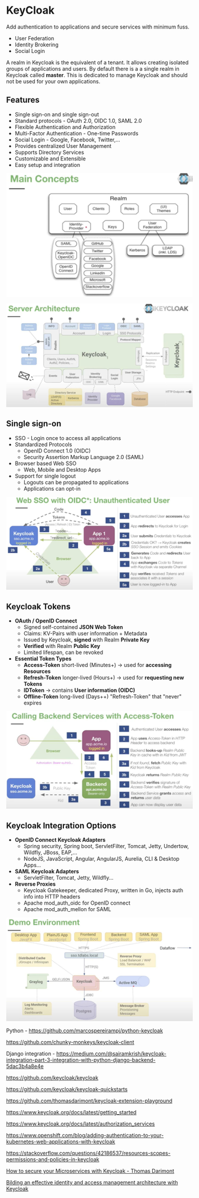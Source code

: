 # KeyCloak

Add authentication to applications and secure services with minimum fuss.

- User Federation
- Identity Brokering
- Social Login

A realm in Keycloak is the equivalent of a tenant. It allows creating isolated groups of applications and users. By default there is a a single realm in Keycloak called **master**. This is dedicated to manage Keycloak and should not be used for your own applications.

## Features

- Single sign-on and single sign-out
- Standard protocols - OAuth 2.0, OIDC 1.0, SAML 2.0
- Flexible Authentication and Authorization
- Multi-Factor Authentication - One-time Passwords
- Social Login - Google, Facebook, Twitter,...
- Provides centralized User Management
- Supports Directory Services
- Customizable and Extensible
- Easy setup and integration

![image](../../media/DevOps-Others-KeyCloak-image1.jpg)

![image](../../media/DevOps-Others-KeyCloak-image2.jpg)

## Single sign-on

- SSO - Login once to access all applications
- Standardized Protocols
    - OpenID Connect 1.0 (OIDC)
    - Security Assertion Markup Language 2.0 (SAML)
- Browser based Web SSO
    - Web, Mobile and Desktop Apps
- Support for single logout
    - Logouts can be propagated to applications
    - Applications can opt-in

![image](../../media/DevOps-Others-KeyCloak-image3.jpg)

## Keycloak Tokens

- **OAuth / OpenID Connect**
    - Signed self-contained **JSON Web Token**
    - Claims: KV-Pairs with user information + Metadata
    - Issued by Keycloak, **signed** with Realm **Private Key**
    - **Verified** with Realm **Public Key**
    - Limited lifespan, can be revoked
- **Essential Token Types**
    - **Access-Token** short-lived (Minutes+) -> used for **accessing Resources**
    - **Refresh-Token** longer-lived (Hours+) -> used for **requesting new Tokens**
    - **IDToken** -> contains **User information (OIDC)**
    - **Offline-Token** long-lived (Days++) "Refresh-Token" that "never" expires

![image](../../media/DevOps-Others-KeyCloak-image4.jpg)

## Keycloak Integration Options

- **OpenID Connect Keycloak Adapters**
    - Spring security, Spring boot, ServletFilter, Tomcat, Jetty, Undertow, Wildfly, JBoss, EAP,...
    - NodeJS, JavaScript, Angular, AngularJS, Aurelia, CLI & Desktop Apps...
- **SAML Keycloak Adapters**
    - ServletFilter, Tomcat, Jetty, Wildfly...
- **Reverse Proxies**
    - Keycloak Gatekeeper, dedicated Proxy, written in Go, injects auth info into HTTP headers
    - Apache mod_auth_oidc for OpenID connect
    - Apache mod_auth_mellon for SAML

![image](../../media/DevOps-Others-KeyCloak-image5.jpg)

Python - https://github.com/marcospereirampj/python-keycloak

https://github.com/chunky-monkeys/keycloak-client

Django integration - https://medium.com/@sairamkrish/keycloak-integration-part-3-integration-with-python-django-backend-5dac3b4a8e4e

https://github.com/keycloak/keycloak

https://github.com/keycloak/keycloak-quickstarts

https://github.com/thomasdarimont/keycloak-extension-playground

https://www.keycloak.org/docs/latest/getting_started

https://www.keycloak.org/docs/latest/authorization_services

https://www.openshift.com/blog/adding-authentication-to-your-kubernetes-web-applications-with-keycloak

https://stackoverflow.com/questions/42186537/resources-scopes-permissions-and-policies-in-keycloak

[How to secure your Microservices with Keycloak - Thomas Darimont](https://www.youtube.com/watch?v=FyVHNJNriUQ)

[Bilding an effective identity and access management architecture with Keycloak](https://www.youtube.com/watch?v=RupQWmYhrLA)
